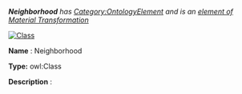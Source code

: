 ___Neighborhood__ 
 has
 [Category:OntologyElement](../../Category/OntologyElement "Category:OntologyElement") 
 and is an
 [element of](../../Property/ElementOf "Property:ElementOf") 
[Material Transformation](../../Submissions/Material_Transformation "Submissions:Material Transformation")_




  





[![Class](../../images/thumb/2/27/Class.gif/45px-Class.gif)](../../Image/Class.gif "Class")


__Name__ 
 : Neighborhood
 



__Type:__ 
 owl:Class
 



__Description__ 
 :